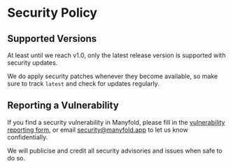# Security Policy

## Supported Versions

At least until we reach v1.0, only the latest release version is supported with security updates.

We do apply security patches whenever they become available, so make sure to track `latest` and check for updates regularly.

## Reporting a Vulnerability

If you find a security vulnerability in Manyfold, please fill in the [vulnerability reporting form](https://github.com/manyfold3d/manyfold/security/advisories/new), or email [security@manyfold.app](mailto:security@manyfold.app)
to let us know confidentially.

We will publicise and credit all security advisories and issues when safe to do so.
